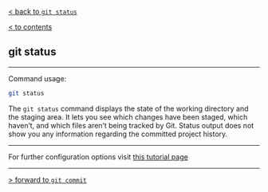 [< back to `git status`](./1.2_add.md)

[< to contents](/readme.md)

## **git status**

---

Command usage:

```bash =
git status
```
The `git status` command displays the state of the working directory and the staging area. It lets you see which changes have been staged, which haven’t, and which files aren’t being tracked by Git. Status output does not show you any information regarding the committed project history. 

---

For further configuration options visit [this tutorial page][1.3.1]

[1.3.1]: https://www.atlassian.com/git/tutorials/inspecting-a-repository "Atlassian tutorial"

---

[> forward to `git commit`](./1.4_commit.md)